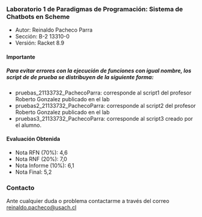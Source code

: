 ### Laboratorio 1 de Paradigmas de Programación: Sistema de Chatbots en Scheme

- Autor: Reinaldo Pacheco Parra
- Sección: B-2 13310-0 
- Versión: Racket 8.9

#### Importante
##### Para evitar errores con la ejecución de funciones con igual nombre, los script de de prueba se distribuyen de la siguiente forma:
- pruebas_21133732_PachecoParra: corresponde al script1 del profesor Roberto Gonzalez publicado en el lab
- pruebas2_21133732_PachecoParra: corresponde al script2 del profesor Roberto Gonzalez publicado en el lab
- pruebas3_21133732_PachecoParra: corresponde al script3 creado por el alumno.

#### Evaluación Obtenida
- Nota RFN (70%): 4,6 
- Nota RNF (20%): 7,0 
- Nota Informe (10%): 6,1 
- Nota Final: 5,2

### Contacto
Ante cualquier duda o problema contactarme a través del correo reinaldo.pacheco@usach.cl